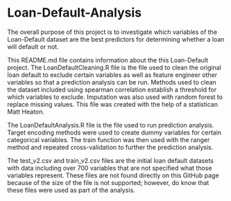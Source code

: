 # Loan-Default-Analysis

The overall purpose of this project is to investigate which variables of the Loan-Default dataset are the best predictors for determining whether a loan will default or not.

This README.md file contains information about the this Loan-Default project. The LoanDefaultCleaning.R file is the file used to clean the original loan default to exclude certain variables as well as feature engineer other variables so that a prediction analysis can be run. Methods used to clean the dataset included using spearman correlation establish a threshold for which variables to exclude. Imputation was also used with random forest to replace missing values. This file was created with the help of a statistican Matt Heaton.

The LoanDefaultAnalysis.R file is the file used to run prediction analysis. Target encoding methods were used to create dummy variables for certain categorical variables. The train function was then used with the ranger method and repeated cross-validation to further the prediction analysis.

The test_v2.csv and train_v2.csv files are the initial loan default datasets with data including over 700 variables that are not specified what those variables represent. These files are not found directly on this GitHub page because of the size of the file is not supported; however, do know that these files were used as part of the analysis.
